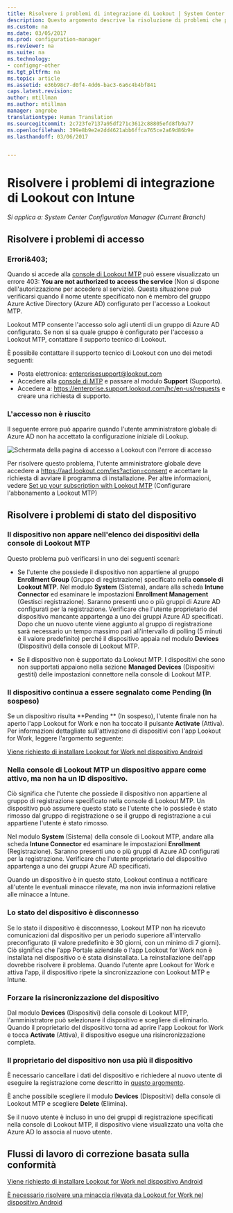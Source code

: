 ```yaml
---
title: Risolvere i problemi di integrazione di Lookout | System Center Configuration Manager
description: Questo argomento descrive la risoluzione di problemi che possono verificarsi con l&quot;integrazione di Lookout.
ms.custom: na
ms.date: 03/05/2017
ms.prod: configuration-manager
ms.reviewer: na
ms.suite: na
ms.technology:
- configmgr-other
ms.tgt_pltfrm: na
ms.topic: article
ms.assetid: e36b98c7-d0f4-4dd6-bac3-6a6c4b4bf841
caps.latest.revision: 
author: mtillman
ms.author: mtillman
manager: angrobe
translationtype: Human Translation
ms.sourcegitcommit: 2c723fe7137a95df271c3612c88805efd8fb9a77
ms.openlocfilehash: 399e8b9e2e2dd4621abb6ffca765ce2a69d86b9e
ms.lasthandoff: 03/06/2017


---
```

# <a name="troubleshoot-lookout-integration-with-intune"></a>Risolvere i problemi di integrazione di Lookout con Intune

*Si applica a: System Center Configuration Manager (Current Branch)*

## <a name="troubleshoot-login-errors"></a>Risolvere i problemi di accesso
### <a name="403-errors"></a>Errori&403;
Quando si accede alla [console di Lookout MTP](https://aad.lookout.com) può essere visualizzato un errore 403: **You are not authorized to access the service** (Non si dispone dell'autorizzazione per accedere al servizio). Questa situazione può verificarsi quando il nome utente specificato non è membro del gruppo Azure Active Directory (Azure AD) configurato per l'accesso a Lookout MTP.

Lookout MTP consente l'accesso solo agli utenti di un gruppo di Azure AD configurato. Se non si sa quale gruppo è configurato per l'accesso a Lookout MTP, contattare il supporto tecnico di Lookout.

È possibile contattare il supporto tecnico di Lookout con uno dei metodi seguenti:

* Posta elettronica: enterprisesupport@lookout.com
* Accedere alla [console di MTP](http://aad.lookout.com) e passare al modulo **Support** (Supporto).
* Accedere a: https://enterprise.support.lookout.com/hc/en-us/requests e creare una richiesta di supporto.

### <a name="unable-to-sign-in"></a>L'accesso non è riuscito
Il seguente errore può apparire quando l'utente amministratore globale di Azure AD non ha accettato la configurazione iniziale di Lookup.

![Schermata della pagina di accesso a Lookout con l'errore di accesso](media/lookout-consent-not-accepted-error.png)

Per risolvere questo problema, l'utente amministratore globale deve accedere a https://aad.lookout.com/les?action=consent e accettare la richiesta di avviare il programma di installazione. Per altre informazioni, vedere [Set up your subscription with Lookout MTP](set-up-your-subscription-with-lookout.md) (Configurare l'abbonamento a Lookout MTP)

## <a name="troubleshoot-device-status-issues"></a>Risolvere i problemi di stato del dispositivo

### <a name="device-not-showing-up-in-the-lookout-mtp-console-device-list"></a>Il dispositivo non appare nell'elenco dei dispositivi della console di Lookout MTP

Questo problema può verificarsi in uno dei seguenti scenari:
* Se l'utente che possiede il dispositivo non appartiene al gruppo **Enrollment Group** (Gruppo di registrazione) specificato nella **console di Lookout MTP**.  Nel modulo **System** (Sistema), andare alla scheda **Intune Connector** ed esaminare le impostazioni **Enrollment Management** (Gestisci registrazione).  Saranno presenti uno o più gruppi di Azure AD configurati per la registrazione.  Verificare che l'utente proprietario del dispositivo mancante appartenga a uno dei gruppi Azure AD specificati.  Dopo che un nuovo utente viene aggiunto al gruppo di registrazione sarà necessario un tempo massimo pari all'intervallo di polling (5 minuti è il valore predefinito) perché il dispositivo appaia nel modulo **Devices** (Dispositivi) della console di Lookout MTP.

* Se il dispositivo non è supportato da Lookout MTP.  I dispositivi che sono non supportati appaiono nella sezione **Managed Devices** (Dispositivi gestiti) delle impostazioni connettore nella console di Lookout MTP.

### <a name="device-continues-to-be-reported-as-pending"></a>Il dispositivo continua a essere segnalato come **Pending** (In sospeso)

Se un dispositivo risulta **Pending ** (In sospeso), l'utente finale non ha aperto l'app Lookout for Work e non ha toccato il pulsante **Activate** (Attiva). Per informazioni dettagliate sull'attivazione di dispositivi con l'app Lookout for Work, leggere l'argomento seguente:

[Viene richiesto di installare Lookout for Work nel dispositivo Android](http://docs.microsoft.com/intune/enduser/you-are-prompted-to-install-lookout-for-work-android)

### <a name="in-the-lookout-mtp-console-a-device-is-showing-as-active-but-does-not-have-a-device-id"></a>Nella console di Lookout MTP un dispositivo appare come attivo, ma non ha un ID dispositivo.
Ciò significa che l'utente che possiede il dispositivo non appartiene al gruppo di registrazione specificato nella console di Lookout MTP.   Un dispositivo può assumere questo stato se l'utente che lo possiede è stato rimosso dal gruppo di registrazione o se il gruppo di registrazione a cui appartiene l'utente è stato rimosso.

Nel modulo **System** (Sistema) della console di Lookout MTP, andare alla scheda **Intune Connector** ed esaminare le impostazioni **Enrollment** (Registrazione).  Saranno presenti uno o più gruppi di Azure AD configurati per la registrazione.  Verificare che l'utente proprietario del dispositivo appartenga a uno dei gruppi Azure AD specificati.

Quando un dispositivo è in questo stato, Lookout continua a notificare all'utente le eventuali minacce rilevate, ma non invia informazioni relative alle minacce a Intune.

### <a name="device-shows-disconnected-state"></a>Lo stato del dispositivo è disconnesso

Se lo stato il dispositivo è disconnesso, Lookout MTP non ha ricevuto comunicazioni dal dispositivo per un periodo superiore all'intervallo preconfigurato (il valore predefinito è 30 giorni, con un minimo di 7 giorni). Ciò significa che l'app Portale aziendale o l'app Lookout for Work non è installata nel dispositivo o è stata disinstallata. La reinstallazione dell'app dovrebbe risolvere il problema. Quando l'utente apre Lookout for Work e attiva l'app, il dispositivo ripete la sincronizzazione con Lookout MTP e Intune.

### <a name="forcing-a-resync-on-the-device"></a>Forzare la risincronizzazione del dispositivo
Dal modulo **Devices** (Dispositivi) della console di Lookout MTP, l'amministratore può selezionare il dispositivo e scegliere di eliminarlo.   Quando il proprietario del dispositivo torna ad aprire l'app Lookout for Work e tocca **Activate** (Attiva), il dispositivo esegue una risincronizzazione completa.

### <a name="the-owner-of-the-device-is-no-longer-using-this-device"></a>Il proprietario del dispositivo non usa più il dispositivo
È necessario cancellare i dati del dispositivo e richiedere al nuovo utente di eseguire la registrazione come descritto in [questo argomento](https://docs.microsoft.com/en-us/sccm/mdm/deploy-use/wipe-lock-reset-devices#full-wipe).


È anche possibile scegliere il modulo **Devices** (Dispositivi) della console di Lookout MTP e scegliere **Delete** (Elimina).

Se il nuovo utente è incluso in uno dei gruppi di registrazione specificati nella console di Lookout MTP, il dispositivo viene visualizzato una volta che Azure AD lo associa al nuovo utente.

## <a name="compliance-remediation-workflows"></a>Flussi di lavoro di correzione basata sulla conformità
[Viene richiesto di installare Lookout for Work nel dispositivo Android]( http://docs.microsoft.com/intune/enduser/you-are-prompted-to-install-lookout-for-work-android)

[È necessario risolvere una minaccia rilevata da Lookout for Work nel dispositivo Android](http://docs.microsoft.com/intune/enduser/you-need-to-resolve-a-threat-found-by-lookout-for-work-android)

